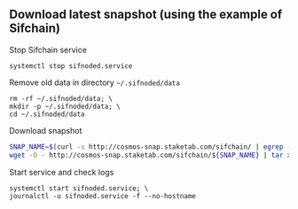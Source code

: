 ## Download latest snapshot (using the example of Sifchain)  
Stop Sifchain service  
```
systemctl stop sifnoded.service
```  

Remove old data in directory `~/.sifnoded/data`  
```
rm -rf ~/.sifnoded/data; \
mkdir -p ~/.sifnoded/data; \
cd ~/.sifnoded/data
```

Download snapshot  
```bash
SNAP_NAME=$(curl -s http://cosmos-snap.staketab.com/sifchain/ | egrep -o ">sifchain-1.*tar" | tr -d ">"); \
wget -O - http://cosmos-snap.staketab.com/sifchain/${SNAP_NAME} | tar xf -
```

Start service and check logs  
```
systemctl start sifnoded.service; \
journalctl -u sifnoded.service -f --no-hostname
```
